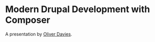 # Modern Drupal Development with Composer

A presentation by [Oliver Davies](https://www.oliverdavies.uk).
